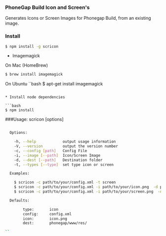 ### PhoneGap Build Icon and Screen's

Generates Icons or Screen Images for Phonegap Build, from an existing image.


### Install
```bash
$ npm install -g scricon
```
* Imagemagick

On Mac (HomeBrew)
```bash
$ brew install imagemagick
```

On Ubuntu
``bash
$ apt-get install imagemagick
```

* Install node dependencies

```bash
$ npm install
```
###Usage: scricon [options]

```bash

  Options:

    -h, --help            output usage information
    -V, --version         output the version number
    -c, --config [path]   Config File
    -i, --image [--path]  Icon/Screen Image
    -d, --dest [--path]   Destination folder
    -t, --types [--type]  set type icon or screen

  Examples:

    $ scricon -c path/to/your/config.xml -t screen
    $ scricon -c path/to/your/config.xml -i path/to/your/icon.png  -d path/to/your/destPath`-t icon
    $ scricon -c path/to/your/config.xml -i path/to/your/screen.png  -d path/to/your/destPath`-t screen

  Defaults:

		type: 		icon
		config: 	config.xml
		icon: 		icon.png
		dest: 		phonegap/www/res/

``